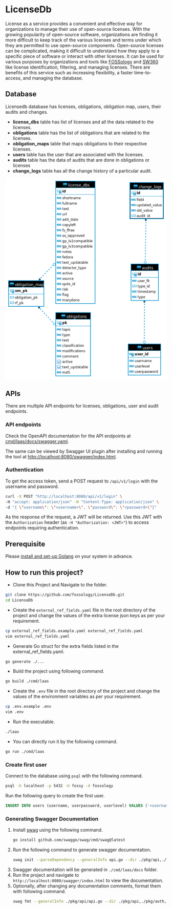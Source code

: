 <!-- SPDX-FileCopyrightText: 2023 Kavya Shukla <kavyuushukla@gmail.com>

     SPDX-License-Identifier: GPL-2.0-only
-->
# LicenseDb

License as a service provides a convenient and effective way for organizations to
manage their use of open-source licenses. With the growing popularity of open-source
software, organizations are finding it more difficult to keep track of the various
licenses and terms under which they are permitted to use open-source components.
Open-source licenses can be complicated, making it difficult to understand how they
apply to a specific piece of software or interact with other licenses. It can be
used for various purposes by organizations and tools like [FOSSology](https://fossology.org)
and [SW360](https://eclipse.org/sw360) like license identification, filtering, and
managing licenses. There are benefits of this service such as increasing flexibility,
a faster time-to-access, and managing the database.

## Database

Licensedb database has licenses, obligations, obligation map, users, their audits
and changes.

- **license_dbs** table has list of licenses and all the data related to the licenses.
- **obligations** table has the list of obligations that are related to the licenses.
- **obligation_maps** table that maps obligations to their respective licenses.
- **users** table has the user that are associated with the licenses.
- **audits** table has the data of audits that are done in obligations or licenses
- **change_logs** table has all the change history of a particular audit.

![ER Diagram](./docs/assets/licensedb_erd.png)

## APIs

There are multiple API endpoints for licenses, obligations, user and audit
endpoints.

### API endpoints

Check the OpenAPI documentation for the API endpoints at
[cmd/laas/docs/swagger.yaml](https://github.com/fossology/LicenseDb/blob/main/cmd/laas/docs/swagger.yaml).

The same can be viewed by Swagger UI plugin after installing and running the
tool at [http://localhost:8080/swagger/index.html](http://localhost:8080/swagger/index.html).

### Authentication

To get the access token, send a POST request to `/api/v1/login` with the
username and password.

```bash
curl -X POST "http://localhost:8080/api/v1/login" \
-H "accept: application/json" -H "Content-Type: application/json" \
-d "{ \"username\": \"<username>\", \"password\": \"<password>\"}"
```

As the response of the request, a JWT will be returned. Use this JWT with the
`Authorization` header (as `-H "Authorization: <JWT>"`) to access endpoints
requiring authentication.

## Prerequisite

Please [install and set-up Golang](https://go.dev/doc/install) on your system
in advance.

## How to run this project?

- Clone this Project and Navigate to the folder.

``` bash
git clone https://github.com/fossology/LicenseDb.git
cd LicenseDb
```

- Create the `external_ref_fields.yaml` file in the root directory of the project and change the
  values of the extra license json keys as per your requirement.

```bash
cp external_ref_fields.example.yaml external_ref_fields.yaml
vim external_ref_fields.yaml
```

- Generate Go struct for the extra fields listed in the external_ref_fields.yaml.

```bash
go generate ./...
```

- Build the project using following command.

```bash
go build ./cmd/laas
```

- Create the `.env` file in the root directory of the project and change the
  values of the environment variables as per your requirement.

```bash
cp .env.example .env
vim .env
```

- Run the executable.

```bash
./laas
```

- You can directly run it by the following command.

```bash
go run ./cmd/laas
```

### Create first user
Connect to the database using `psql` with the following command.
```bash
psql -h localhost -p 5432 -U fossy -d fossology
```

Run the following query to create the first user.
```sql
INSERT INTO users (username, userpassword, userlevel) VALUES ('<username>', '<password>', 'admin'); 
```

### Generating Swagger Documentation
1. Install [swag](https://github.com/swaggo/swag) using the following command.
    ```bash
    go install github.com/swaggo/swag/cmd/swag@latest
    ```
2. Run the following command to generate swagger documentation.
    <!-- https://github.com/swaggo/swag/issues/817#issuecomment-730895033 -->
    ```bash
    swag init --parseDependency --generalInfo api.go --dir ./pkg/api,./pkg/auth,./pkg/db,./pkg/models,./pkg/utils --output ./cmd/laas/docs
    ```
3. Swagger documentation will be generated in `./cmd/laas/docs` folder.
4. Run the project and navigate to `http://localhost:8080/swagger/index.html` to view the documentation.
5. Optionally, after changing any documentation comments, format them with following command.
    ```bash
    swag fmt --generalInfo ./pkg/api/api.go --dir ./pkg/api,./pkg/auth,./pkg/db,./pkg/models,./pkg/utils
    ```
